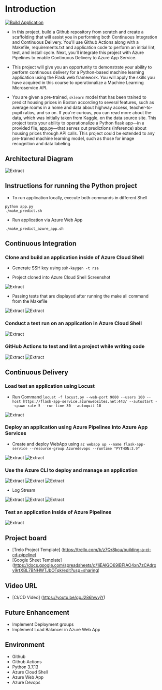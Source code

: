 # Introduction

[![Build Application](https://github.com/nishantgshah/flask-ml-service/actions/workflows/pythonapp.yml/badge.svg)](https://github.com/nishantgshah/flask-ml-service/actions/workflows/pythonapp.yml)

- In this project, build a Github repository from scratch and create a scaffolding that will assist you in performing both Continuous Integration and Continuous Delivery. You'll use Github Actions along with a Makefile, requirements.txt and application code to perform an initial lint, test, and install cycle. Next, you'll integrate this project with Azure Pipelines to enable Continuous Delivery to Azure App Service.

- This project will give you an opportunity to demonstrate your ability to perform continuous delivery for a Python-based machine learning application using the Flask web framework. You will apply the skills you have acquired in this course to operationalize a Machine Learning Microservice API.

- You are given a pre-trained, `sklearn` model that has been trained to predict housing prices in Boston according to several features, such as average rooms in a home and data about highway access, teacher-to-pupil ratios, and so on. If you're curious, you can read more about the data, which was initially taken from Kaggle, on the data source site. This project tests your ability to operationalize a Python flask app—in a provided file, app.py—that serves out predictions (inference) about housing prices through API calls. This project could be extended to any pre-trained machine learning model, such as those for image recognition and data labeling.

## Architectural Diagram

![Extract](./assets/images/Project6-Architecture.png)

## Instructions for running the Python project

- To run application locally, execute both commands in different Shell

`python app.py`  
`./make_predict.sh`

- Run application via Azure Web App

`./make_predict_azure_app.sh`

## Continuous Integration

### Clone and build an application inside of Azure Cloud Shell

- Generate SSH key using
    `ssh-keygen -t rsa`

- Project cloned into Azure Cloud Shell Screenshot

![Extract](./assets/images/0.png)

- Passing tests that are displayed after running the make all command from the Makefile

![Extract](./assets/images/1.png)
![Extract](./assets/images/2.png)

### Conduct a test run on an application in Azure Cloud Shell

![Extract](./assets/images/3.png)

### GitHub Actions to test and lint a project while writing code

![Extract](./assets/images/4.png)
![Extract](./assets/images/4.1.png)

## Continuous Delivery

### Load test an application using Locust

- Run Command `locust -f locust.py --web-port 9000 --users 100 --host https://flask-app-service.azurewebsites.net:443/ --autostart --spawn-rate 5 --run-time 30 --autoquit 10`

![Extract](./assets/images/7.png)

### Deploy an application using Azure Pipelines into Azure App Services

- Create and deploy WebApp using
  `az webapp up --name flask-app-service --resource-group Azuredevops --runtime "PYTHON:3.9"`

![Extract](./assets/images/6.png)
![Extract](./assets/images/6.4.png)

### Use the Azure CLI to deploy and manage an application

![Extract](./assets/images/6.1.png)
![Extract](./assets/images/6.2.png)
![Extract](./assets/images/6.3.png)

- Log Stream

![Extract](./assets/images/6.5.png)
![Extract](./assets/images/6.6.png)
![Extract](./assets/images/6.7.png)

### Test an application inside of Azure Pipelines

![Extract](./assets/images/5.png)

## Project board

- [Trelo Project Template] (<https://trello.com/b/z7Qr8kou/building-a-ci-cd-pipeline>)
- [Google Sheet Template] (<https://docs.google.com/spreadsheets/d/1iEAlGO69lBFIAO4xn7zCAdrov9rtXBL7BNHWTJbOTqk/edit?usp=sharing>)

## Video URL

- [CI/CD Video] (<https://youtu.be/gpJ286hwvjY>)

## Future Enhancement

- Implement Deployment groups
- Implement Load Balancer in Azure Web App

## Environment

- Github
- Github Actions
- Python 3.7.13
- Azure Cloud Shell
- Azure Web App
- Azure Devops
